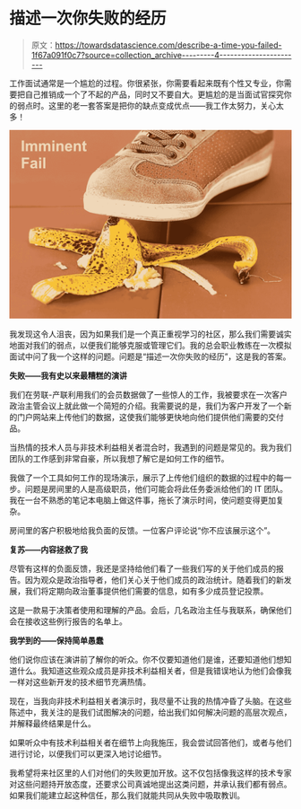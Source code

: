 # 描述一次你失败的经历

> 原文：<https://towardsdatascience.com/describe-a-time-you-failed-1f67a091f0c7?source=collection_archive---------4----------------------->

工作面试通常是一个尴尬的过程。你很紧张，你需要看起来既有个性又专业，你需要把自己推销成一个了不起的产品，同时又不要自大。更尴尬的是当面试官探究你的弱点时。这里的老一套答案是把你的缺点变成优点——我工作太努力，关心太多！

![](img/9682093ad0b186e9963db9a3c756c1f3.png)

我发现这令人沮丧，因为如果我们是一个真正重视学习的社区，那么我们需要诚实地面对我们的弱点，以便我们能够克服或管理它们。我的总会职业教练在一次模拟面试中问了我一个这样的问题。问题是“描述一次你失败的经历”，这是我的答案。

**失败——我有史以来最糟糕的演讲**

我们在劳联-产联利用我们的会员数据做了一些惊人的工作，我被要求在一次客户政治主管会议上就此做一个简短的介绍。我需要说的是，我们为客户开发了一个新的门户网站来上传他们的数据，这使我们能够更快地向他们提供他们需要的交付品。

当热情的技术人员与非技术利益相关者混合时，我遇到的问题是常见的。我为我们团队的工作感到非常自豪，所以我想了解它是如何工作的细节。

我做了一个工具如何工作的现场演示，展示了上传他们组织的数据的过程中的每一步。问题是房间里的人是高级职员，他们可能会将此任务委派给他们的 IT 团队。我在一台不熟悉的笔记本电脑上做这件事，拖长了演示时间，使问题变得更加复杂。

房间里的客户积极地给我负面的反馈。一位客户评论说“你不应该展示这个”。

**复苏——内容拯救了我**

尽管有这样的负面反馈，我还是坚持给他们看了一些我们写的关于他们成员的报告。因为观众是政治指导者，他们关心关于他们成员的政治统计。随着我们的新发展，我们将定期向政治董事提供他们需要的信息，如有多少成员登记投票。

这是一款易于决策者使用和理解的产品。会后，几名政治主任与我联系，确保他们会在接收这些例行报告的名单上。

**我学到的——保持简单愚蠢**

他们说你应该在演讲前了解你的听众。你不仅要知道他们是谁，还要知道他们想知道什么。我知道这些观众成员是非技术利益相关者，但是我错误地认为他们会像我一样对这些新开发的技术细节充满热情。

现在，当我向非技术利益相关者演示时，我尽量不让我的热情冲昏了头脑。在这些陈述中，我关注的是我们试图解决的问题，给出我们如何解决问题的高层次观点，并解释最终结果是什么。

如果听众中有技术利益相关者在细节上向我施压，我会尝试回答他们，或者与他们进行讨论，以便我们可以更深入地讨论细节。

我希望将来社区里的人们对他们的失败更加开放。这不仅包括像我这样的技术专家对这些问题持开放态度，还要求公司真诚地提出这类问题，并承认我们都有弱点。如果我们能建立起这种信任，那么我们就能共同从失败中吸取教训。